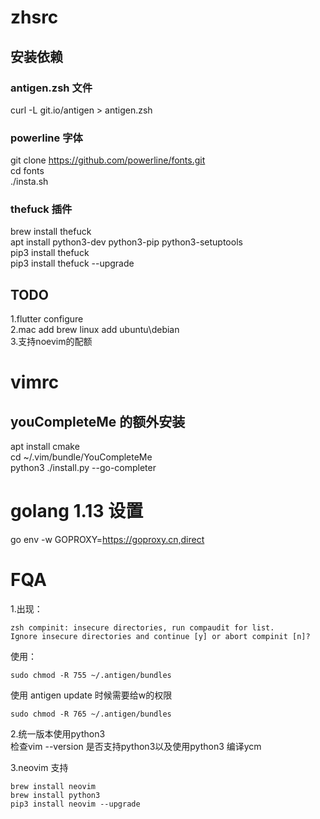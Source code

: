 # zhsrc
## 安装依赖
### antigen.zsh 文件
curl -L git.io/antigen > antigen.zsh
### powerline 字体
git clone https://github.com/powerline/fonts.git   
cd fonts   
./insta.sh   
### thefuck 插件
brew install thefuck   
apt install python3-dev python3-pip python3-setuptools   
pip3 install thefuck   
pip3 install thefuck --upgrade

## TODO
1.flutter configure   
2.mac add brew linux add ubuntu\debian   
3.支持noevim的配额   

# vimrc
## youCompleteMe 的额外安装
apt install cmake   
cd ~/.vim/bundle/YouCompleteMe   
python3 ./install.py --go-completer   

# golang 1.13 设置
go env -w GOPROXY=https://goproxy.cn,direct

# FQA
1.出现：   
```
zsh compinit: insecure directories, run compaudit for list.
Ignore insecure directories and continue [y] or abort compinit [n]? 
```
使用：   
```
sudo chmod -R 755 ~/.antigen/bundles
```
使用 antigen update 时候需要给w的权限
```
sudo chmod -R 765 ~/.antigen/bundles
```   
2.统一版本使用python3   
检查vim --version 是否支持python3以及使用python3 编译ycm   

3.neovim 支持   
```
brew install neovim
brew install python3
pip3 install neovim --upgrade
```
